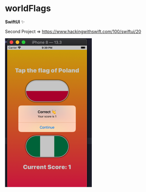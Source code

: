 # worldFlags

**SwiftUI** :sparkles:


Second Project => https://www.hackingwithswift.com/100/swiftui/20


![alt text](https://github.com/keiren-z/worldFlags/blob/master/worldFlags/Assets.xcassets/Preview.imageset/Screen%20Shot%202020-03-17%20at%2020.19.11.png)
